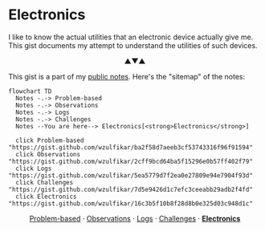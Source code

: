 # Electronics

I like to know the actual utilities that an electronic device actually give me. This gist documents my attempt to understand the utilities of such devices.

<p align="center">▲▼▲</p>

This gist is a part of my [public notes](https://gist.github.com/wzulfikar/ba2f58d7aeeb3cf53743316f96f91594). Here's the "sitemap" of the notes:

```mermaid
flowchart TD
  Notes -.-> Problem-based
  Notes -.-> Observations
  Notes -.-> Logs
  Notes -.-> Challenges
  Notes --You are here--> Electronics[<strong>Electronics</strong>]

  click Problem-based "https://gist.github.com/wzulfikar/ba2f58d7aeeb3cf53743316f96f91594"
  click Observations "https://gist.github.com/wzulfikar/2cff9bcd64ba5f15296e0b57ff402f79"
  click Logs "https://gist.github.com/wzulfikar/5ea5779d7f2ea0e27809e94e7904f93d"
  click Challenges "https://gist.github.com/wzulfikar/7d5e9426d1c7efc3ceeabb29adb2f4fd"
  click Electronics "https://gist.github.com/wzulfikar/16c3b5f10b8f28d8b0e325d03c948d1c"
```

<p align=center><a href="https://gist.github.com/wzulfikar/ba2f58d7aeeb3cf53743316f96f91594">Problem-based</a> · <a href="https://gist.github.com/wzulfikar/2cff9bcd64ba5f15296e0b57ff402f79">Observations</a> · <a href="https://gist.github.com/wzulfikar/5ea5779d7f2ea0e27809e94e7904f93d">Logs</a> · <a href="https://gist.github.com/wzulfikar/7d5e9426d1c7efc3ceeabb29adb2f4fd">Challenges</a> · <a href="https://gist.github.com/wzulfikar/16c3b5f10b8f28d8b0e325d03c948d1c"><strong>Electronics</strong></a></p>